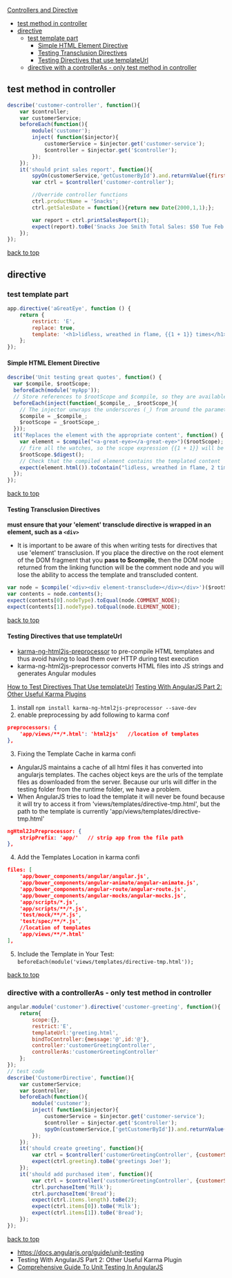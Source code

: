 [Controllers and Directive](#top)

- [test method in controller](#test-method-in-controller)
- [directive](#directive)
  - [test template part](#test-template-part)
    - [Simple HTML Element Directive](#simple-html-element-directive)
    - [Testing Transclusion Directives](#testing-transclusion-directives)
    - [Testing Directives that use templateUrl](#testing-directives-that-use-templateurl)
  - [directive with a controllerAs - only test method in controller](#directive-with-a-controlleras---only-test-method-in-controller)

## test method in controller

```javascript
describe('customer-controller', function(){
    var $controller;
    var customerService;
    beforeEach(function(){
        module('customer');
        inject( function($injector){
            customerService = $injector.get('customer-service');
            $controller = $injector.get('$controller');
        });
    });
    it('should print sales report', function(){
        spyOn(customerService,'getCustomerById').and.returnValue({firstName:'Joe', lastName:'Smith',totalSales:50});
        var ctrl = $controller('customer-controller');

        //Override controller functions
        ctrl.productName = 'Snacks';
        ctrl.getSalesDate = function(){return new Date(2000,1,1);};

        var report = ctrl.printSalesReport(1);
        expect(report).toBe('Snacks Joe Smith Total Sales: $50 Tue Feb 01 2000');
    });
});
```

[back to top](#top)

## directive

### test template part

```javascript
app.directive('aGreatEye', function () {
    return {
        restrict: 'E',
        replace: true,
        template: '<h1>lidless, wreathed in flame, {{1 + 1}} times</h1>'
    };
});
```

#### Simple HTML Element Directive

```javascript
describe('Unit testing great quotes', function() {
  var $compile, $rootScope;
  beforeEach(module('myApp'));
  // Store references to $rootScope and $compile, so they are available to all tests in this describe block
  beforeEach(inject(function(_$compile_, _$rootScope_){
    // The injector unwraps the underscores (_) from around the parameter names when matching
    $compile = _$compile_;
    $rootScope = _$rootScope_;
  }));
  it('Replaces the element with the appropriate content', function() {
    var element = $compile("<a-great-eye></a-great-eye>")($rootScope);   // Compile a piece of HTML containing the directive
    // fire all the watches, so the scope expression {{1 + 1}} will be evaluated
    $rootScope.$digest();
    // Check that the compiled element contains the templated content
    expect(element.html()).toContain("lidless, wreathed in flame, 2 times");
  });
});
```

[back to top](#top)

#### Testing Transclusion Directives

**must ensure that your 'element' transclude directive is wrapped in an element, such as a `<div>`**

- It is important to be aware of this when writing tests for directives that use 'element' transclusion. If you place the directive on the root element of the DOM fragment that you **pass to $compile**, then the DOM node returned from the linking function will be the comment node and you will lose the ability to access the template and transcluded content.

```javascript
var node = $compile('<div><div element-transclude></div></div>')($rootScope);
var contents = node.contents();
expect(contents[0].nodeType).toEqual(node.COMMENT_NODE);
expect(contents[1].nodeType).toEqual(node.ELEMENT_NODE);
```

[back to top](#top)

#### Testing Directives that use templateUrl

-  [karma-ng-html2js-preprocessor](https://github.com/karma-runner/karma-ng-html2js-preprocessor) to pre-compile HTML templates and thus avoid having to load them over HTTP during test execution 
-  karma-ng-html2js-preprocessor converts HTML files into JS strings and generates Angular modules

[How to Test Directives That Use templateUrl](http://tylerhenkel.com/how-to-test-directives-that-use-templateurl/)
[Testing With AngularJS Part 2: Other Useful Karma Plugins](https://www.credera.com/blog/custom-application-development/testing-angularjs-part-2-useful-karma-plugins/)

1. install `npm install karma-ng-html2js-preprocessor --save-dev`
2. enable preprocessing by add following to karma conf

```json
preprocessors: {
    'app/views/**/*.html': 'html2js'   //location of templates
},
```

3. Fixing the Template Cache in karma confi

- AngularJS maintains a cache of all html files it has converted into angularjs templates. The caches object keys are the urls of the template files as downloaded from the server. Because our urls will differ in the testing folder from the runtime folder, we have a problem.
- When AngularJS tries to load the template it will never be found because it will try to access it from 'views/templates/directive-tmp.html', but the path to the template is currently 'app/views/templates/directive-tmp.html'

```json
ngHtml2JsPreprocessor: {
    stripPrefix: 'app/'   // strip app from the file path
},
```

4. Add the Templates Location in karma confi

```json
files: [
    'app/bower_components/angular/angular.js',
    'app/bower_components/angular-animate/angular-animate.js',
    'app/bower_components/angular-route/angular-route.js',
    'app/bower_components/angular-mocks/angular-mocks.js',
    'app/scripts/*.js',
    'app/scripts/**/*.js',
    'test/mock/**/*.js',
    'test/spec/**/*.js',
    //location of templates
    'app/views/**/*.html'
],
```

5. Include the Template in Your Test: `beforeEach(module('views/templates/directive-tmp.html'));`

[back to top](#top)

### directive with a controllerAs - only test method in controller

```javascript
angular.module('customer').directive('customer-greeting', function(){
    return{
        scope:{},
        restrict:'E',
        templateUrl:'greeting.html',
        bindToController:{message:'@',id:'@'},
        controller:'customerGreetingController',
        controllerAs:'customerGreetingController'
    };
});
// test code
describe('CustomerDirective', function(){
    var customerService;
    var $controller;
    beforeEach(function(){
        module('customer');
        inject( function($injector){
            customerService = $injector.get('customer-service');
            $controller = $injector.get('$controller');
            spyOn(customerService,['getCustomerById']).and.returnValue({firstName:'Joe'});
        });
    });
    it('should create greeting', function(){
        var ctrl = $controller('customerGreetingController', {customerService:customerService},{message:'greetings'});
        expect(ctrl.greeting).toBe('greetings Joe!');
    });
    it('should add purchased item', function(){
        var ctrl = $controller('customerGreetingController', {customerService:customerService},{message:'greetings'});
        ctrl.purchaseItem('Milk');
        ctrl.purchaseItem('Bread');
        expect(ctrl.items.length).toBe(2);
        expect(ctrl.items[0]).toBe('Milk');
        expect(ctrl.items[1]).toBe('Bread');
    });
});
```

[back to top](#top)

- https://docs.angularjs.org/guide/unit-testing
- Testing With AngularJS Part 2: Other Useful Karma Plugin
- [Comprehensive Guide To Unit Testing In AngularJS](http://www.syntaxsuccess.com/viewarticle/comprehensive-guide-to-unit-testing-in-angularjs)
